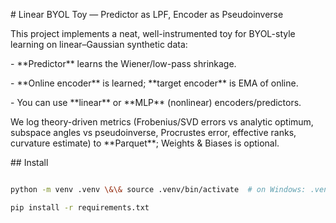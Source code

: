 \# Linear BYOL Toy — Predictor as LPF, Encoder as Pseudoinverse



This project implements a neat, well-instrumented toy for BYOL-style learning on linear–Gaussian synthetic data:

\- \*\*Predictor\*\* learns the Wiener/low-pass shrinkage.

\- \*\*Online encoder\*\* is learned; \*\*target encoder\*\* is EMA of online.

\- You can use \*\*linear\*\* or \*\*MLP\*\* (nonlinear) encoders/predictors.



We log theory-driven metrics (Frobenius/SVD errors vs analytic optimum, subspace angles vs pseudoinverse, Procrustes error, effective ranks, curvature estimate) to \*\*Parquet\*\*; Weights \& Biases is optional.



\## Install



```bash

python -m venv .venv \&\& source .venv/bin/activate  # on Windows: .venv\\Scripts\\activate

pip install -r requirements.txt



